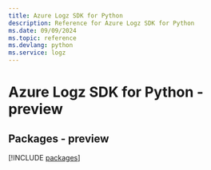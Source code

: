 ```yaml
---
title: Azure Logz SDK for Python
description: Reference for Azure Logz SDK for Python
ms.date: 09/09/2024
ms.topic: reference
ms.devlang: python
ms.service: logz
---
```

# Azure Logz SDK for Python - preview
## Packages - preview
[!INCLUDE [packages](logz-index.md)]